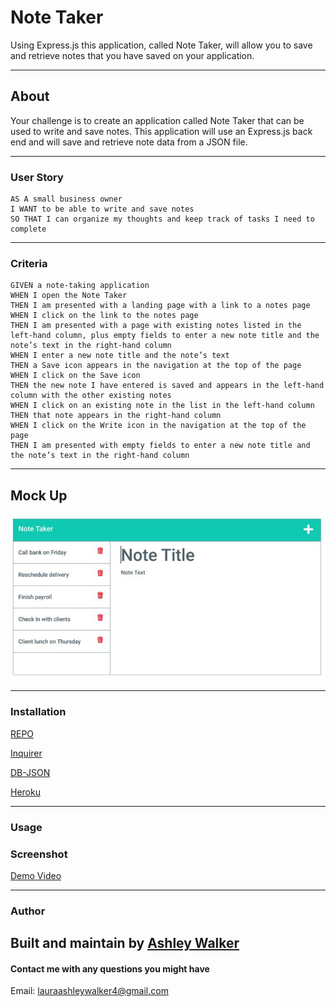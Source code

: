 # Note Taker
Using Express.js this application, called Note Taker, will allow you to save and retrieve notes that you have saved on your application.  

---
## About
Your challenge is to create an application called Note Taker that can be used to write and save notes. This application will use an Express.js back end and will save and retrieve note data from a JSON file.

---
### User Story
```
AS A small business owner
I WANT to be able to write and save notes
SO THAT I can organize my thoughts and keep track of tasks I need to complete
```

---
### Criteria
```
GIVEN a note-taking application
WHEN I open the Note Taker
THEN I am presented with a landing page with a link to a notes page
WHEN I click on the link to the notes page
THEN I am presented with a page with existing notes listed in the left-hand column, plus empty fields to enter a new note title and the note’s text in the right-hand column
WHEN I enter a new note title and the note’s text
THEN a Save icon appears in the navigation at the top of the page
WHEN I click on the Save icon
THEN the new note I have entered is saved and appears in the left-hand column with the other existing notes
WHEN I click on an existing note in the list in the left-hand column
THEN that note appears in the right-hand column
WHEN I click on the Write icon in the navigation at the top of the page
THEN I am presented with empty fields to enter a new note title and the note’s text in the right-hand column
```

---
## Mock Up
![MockUp](/images/MockUp.JPG)

---
### Installation
[REPO]()

[Inquirer](http://www.npmjs.com/package/inquirer)

[DB-JSON](https://www.npmjs.com/package/db-json)

[Heroku](https://www.heroku.com/)

---

### Usage

### Screenshot
[Demo Video](https://watch.screencastify.com/v/WXvqIRZFjXKqGVD1BYSK)

---

### Author

Built and maintain by [Ashley Walker](https://github.com/lawalker4)
---

#### Contact me with any questions you might have
Email: lauraashleywalker4@gmail.com
